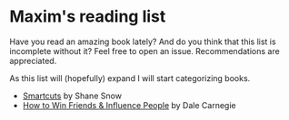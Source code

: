 # Maxim's reading list

Have you read an amazing book lately? And do you think that this list is incomplete without it? Feel free to open an issue. Recommendations are appreciated.

As this list will (hopefully) expand I will start categorizing books.

+ [Smartcuts](http://www.amazon.com/Smartcuts-Hackers-Innovators-Accelerate-Success/dp/0062302450) by Shane Snow
+ [How to Win Friends & Influence People](http://www.amazon.com/How-Win-Friends-Influence-People/dp/0671027034) by Dale Carnegie
